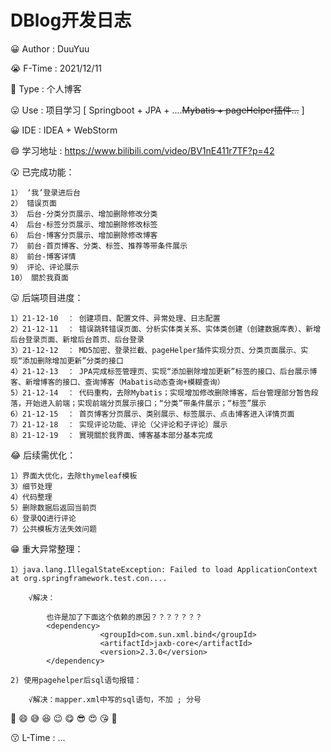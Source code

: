 # DBlog开发日志
😀 Author : DuuYuu

😭 F-Time : 2021/12/11

🥰 Type : 个人博客

😛  Use  : 项目学习 [ Springboot + JPA  +  ....~~Mybatis + pageHelper插件...~~ ]

😀  IDE : IDEA + WebStorm

😄 学习地址 : https://www.bilibili.com/video/BV1nE411r7TF?p=42

😮 已完成功能：

    1） ‘我’登录进后台
    2） 错误页面
    3） 后台-分类分页展示、增加删除修改分类
    4） 后台-标签分页展示、增加删除修改标签
    6） 后台-博客分页展示、增加删除修改博客
    7） 前台-首页博客、分类、标签、推荐等带条件展示
    8） 前台-博客详情
    9） 评论、评论展示
    10） 關於我頁面


😛 后端项目进度：

    1）21-12-10  ： 创建项目、配置文件、异常处理、日志配置
    2）21-12-11  ： 错误跳转错误页面、分析实体类关系、实体类创建（创建数据库表）、新增后台登录页面、新增后台首页、后台登录
    3）21-12-12  ： MD5加密、登录拦截、pageHelper插件实现分页、分类页面展示、实现“添加删除增加更新”分类的接口
    4）21-12-13  ： JPA完成标签管理页、实现“添加删除增加更新”标签的接口、后台展示博客、新增博客的接口、查询博客（Mabatis动态查询+模糊查询）
    5）21-12-14  ： 代码重构，去除Mybatis；实现增加修改删除博客，后台管理部分暂告段落，开始进入前端；实现前端分页展示接口；“分类”带条件展示；“标签”展示
    6）21-12-15  ： 首页博客分页展示、类别展示、标签展示、点击博客进入详情页面
    7）21-12-18  ： 实现评论功能、评论（父评论和子评论）展示
    8）21-12-19  ： 實現關於我界面、博客基本部分基本完成


😂 后续需优化：

    1）界面大优化，去除thymeleaf模板
    3）细节处理
    4）代码整理
    5）删除数据后返回当前页
    6）登录QQ进行评论
    7）公共模板方法失效问题


😁  重大异常整理：

    1）java.lang.IllegalStateException: Failed to load ApplicationContext  	at org.springframework.test.con....

        √解决：
        
            也许是加了下面这个依赖的原因？？？？？？？
            <dependency>
                        <groupId>com.sun.xml.bind</groupId>
                        <artifactId>jaxb-core</artifactId>
                        <version>2.3.0</version>
            </dependency>

    2) 使用pagehelper后sql语句报错：

        √解决：mapper.xml中写的sql语句，不加 ; 分号


🤣 😄 😅 😆 😉 😋 😎 😍 😘 🥰

😗 L-Time : ...
